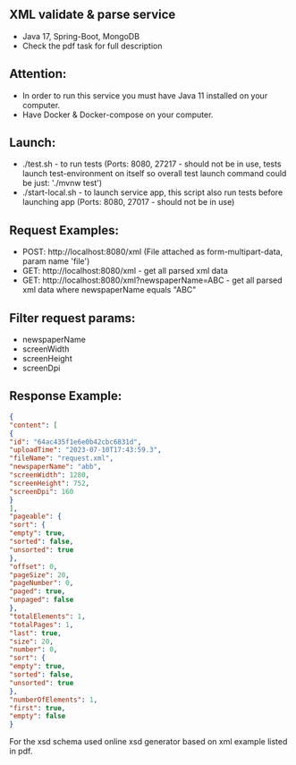 XML validate & parse service
-
- Java 17, Spring-Boot, MongoDB
- Check the pdf task for full description

Attention:
-
- In order to run this service you must have Java 11 installed on your computer.
- Have Docker & Docker-compose on your computer.

Launch:
-
- ./test.sh - to run tests (Ports: 8080, 27217 - should not be in use, tests launch test-environment on itself so overall test launch command could be just: './mvnw test')
- ./start-local.sh - to launch service app, this script also run tests before launching app (Ports: 8080, 27017 - should not be in use)

Request Examples:
-
- POST: http://localhost:8080/xml (File attached as form-multipart-data, param name 'file')
- GET: http://localhost:8080/xml - get all parsed xml data
- GET: http://localhost:8080/xml?newspaperName=ABC - get all parsed xml data where newspaperName equals "ABC"

Filter request params:
-
- newspaperName
- screenWidth
- screenHeight
- screenDpi

Response Example:
-
```json
{
"content": [
{
"id": "64ac435f1e6e0b42cbc6831d",
"uploadTime": "2023-07-10T17:43:59.3",
"fileName": "request.xml",
"newspaperName": "abb",
"screenWidth": 1280,
"screenHeight": 752,
"screenDpi": 160
}
],
"pageable": {
"sort": {
"empty": true,
"sorted": false,
"unsorted": true
},
"offset": 0,
"pageSize": 20,
"pageNumber": 0,
"paged": true,
"unpaged": false
},
"totalElements": 1,
"totalPages": 1,
"last": true,
"size": 20,
"number": 0,
"sort": {
"empty": true,
"sorted": false,
"unsorted": true
},
"numberOfElements": 1,
"first": true,
"empty": false
}
```

For the xsd schema used online xsd generator based on xml example listed in pdf.